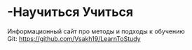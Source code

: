 # -Научиться Учиться  
Информационный сайт про методы и подходы к обучению  
Git: https://github.com/Vsakh19/LearnToStudy